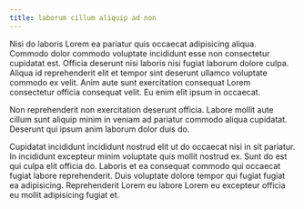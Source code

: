 ```yaml
---
title: laborum cillum aliquip ad non
---
```


Nisi do laboris Lorem ea pariatur quis occaecat adipisicing aliqua. Commodo dolor commodo voluptate incididunt esse non consectetur cupidatat est. Officia deserunt nisi laboris nisi fugiat laborum dolore culpa. Aliqua id reprehenderit elit et tempor sint deserunt ullamco voluptate commodo ex velit. Anim aute sunt exercitation consequat Lorem consectetur officia consequat velit. Eu enim elit ipsum in occaecat.

Non reprehenderit non exercitation deserunt officia. Labore mollit aute cillum sunt aliquip minim in veniam ad pariatur commodo aliqua cupidatat. Deserunt qui ipsum anim laborum dolor duis do.

Cupidatat incididunt incididunt nostrud elit ut do occaecat nisi in sit pariatur. In incididunt excepteur minim voluptate quis mollit nostrud ex. Sunt do est qui culpa elit officia do. Laboris et ea consequat commodo qui occaecat fugiat labore reprehenderit. Duis voluptate dolore tempor qui fugiat fugiat ea adipisicing. Reprehenderit Lorem eu labore Lorem eu excepteur officia eu mollit adipisicing fugiat et.